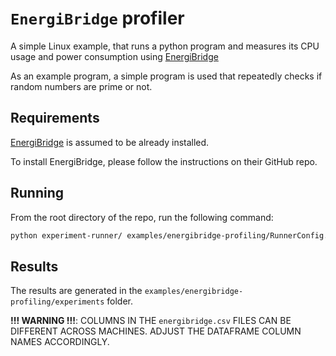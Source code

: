 # `EnergiBridge` profiler

A simple Linux example, that runs a python program and measures its CPU usage
and power consumption using [EnergiBridge](https://github.com/tdurieux/EnergiBridge)

As an example program, a simple program is used that repeatedly checks 
if random numbers are prime or not.

## Requirements

[EnergiBridge](https://github.com/tdurieux/EnergiBridge) is assumed to be already installed.

To install EnergiBridge, please follow the instructions on their GitHub repo.


## Running

From the root directory of the repo, run the following command:

```bash
python experiment-runner/ examples/energibridge-profiling/RunnerConfig.py
```

## Results

The results are generated in the `examples/energibridge-profiling/experiments` folder.

**!!! WARNING !!!**: COLUMNS IN THE `energibridge.csv` FILES CAN BE DIFFERENT ACROSS MACHINES.
ADJUST THE DATAFRAME COLUMN NAMES ACCORDINGLY.

